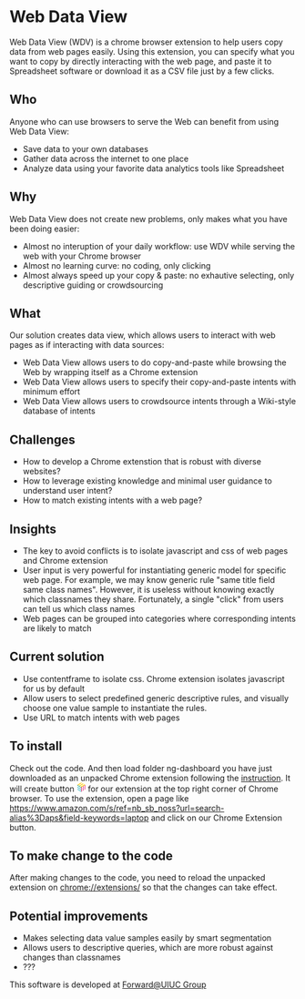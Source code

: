 # Web Data View
Web Data View (WDV) is a chrome browser extension to help users copy data from web pages easily. Using this extension, you can specify what you want to copy by directly interacting with the web page, and paste it to Spreadsheet software or download it as a CSV file just by a few clicks.

## Who
Anyone who can use browsers to serve the Web can benefit from using Web Data View:
* Save data to your own databases
* Gather data across the internet to one place
* Analyze data using your favorite data analytics tools like Spreadsheet

## Why
Web Data View does not create new problems, only makes what you have been doing easier:
* Almost no interuption of your daily workflow: use WDV while serving the web with your Chrome browser
* Almost no learning curve: no coding, only clicking
* Almost always speed up your copy & paste: no exhautive selecting, only descriptive guiding or crowdsourcing

## What
Our solution creates data view, which allows users to interact with web pages as if interacting with data sources:
* Web Data View allows users to do copy-and-paste while browsing the Web by wrapping itself as a Chrome extension
* Web Data View allows users to specify their copy-and-paste intents with minimum effort
* Web Data View allows users to crowdsource intents through a Wiki-style database of intents

## Challenges
* How to develop a Chrome extenstion that is robust with diverse websites?
* How to leverage existing knowledge and minimal user guidance to understand user intent?
* How to match existing intents with a web page?

## Insights
* The key to avoid conflicts is to isolate javascript and css of web pages and Chrome extension
* User input is very powerful for instantiating generic model for specific web page. For example, we may know generic rule "same title field same class names". However, it is useless without knowing exactly which classnames they share. Fortunately, a single "click" from users can tell us which class names
* Web pages can be grouped into categories where corresponding intents are likely to match

## Current solution
* Use contentframe to isolate css. Chrome extension isolates javascript for us by default
* Allow users to select predefined generic descriptive rules, and visually choose one value sample to instantiate the rules.
* Use URL to match intents with web pages

## To install
Check out the code. And then load folder ng-dashboard you have just downloaded as an unpacked Chrome extension following the [instruction](https://support.google.com/chrome/a/answer/2714278?hl=en). It will create button <img src='https://github.com/forward-uiuc/Web-Data-View/blob/master/ng-dashboard/assets/logo/logo_color_16.png'> for our extension at the top right corner of Chrome browser. To use the extension, open a page like https://www.amazon.com/s/ref=nb_sb_noss?url=search-alias%3Daps&field-keywords=laptop and click on our Chrome Extension button.

## To make change to the code
After making changes to the code, you need to reload the unpacked extension on [chrome://extensions/](chrome://extensions/) so that the changes can take effect.

## Potential improvements
* Makes selecting data value samples easily by smart segmentation
* Allows users to descriptive queries, which are more robust against changes than classnames
* ???

This software is developed at [Forward@UIUC Group](http://forwarddatalab.org/kevinchang)
